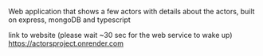 Web application that shows a few actors with details about the actors,
built on express, mongoDB and typescript

link to website (please wait ~30 sec for the web service to wake up)
https://actorsproject.onrender.com
